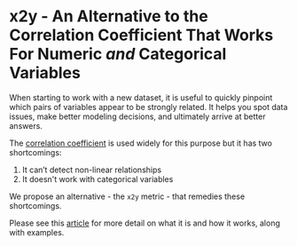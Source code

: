 # x2y - An Alternative to the Correlation Coefficient That Works For Numeric *and* Categorical Variables

When starting to work with a new dataset, it is useful to quickly pinpoint which pairs of variables appear to be strongly related. It helps you spot data issues, make better modeling decisions, and ultimately arrive at better answers.

The [correlation coefficient](https://en.wikipedia.org/wiki/Correlation_coefficient) is used widely for this purpose but it has two shortcomings:
1. It can’t detect non-linear relationships
2. It doesn't work with categorical variables

We propose an alternative - the `x2y` metric - that remedies these shortcomings.

Please see this [article](https://rama100.github.io/lecture-notes/x2y.nb.html) for more detail on what it is and how it works, along with examples.
